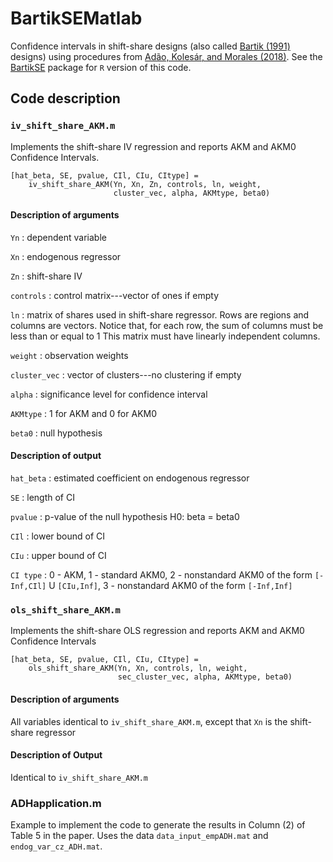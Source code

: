 # BartikSEMatlab

Confidence intervals in shift-share designs (also called [Bartik
(1991)](http://research.upjohn.org/up_press/77/) designs) using procedures from
[Adão, Kolesár, and Morales (2018)](https://arxiv.org/abs/1806.07928). See the
[BartikSE](https://github.com/kolesarm/BartikSE) package for `R` version of this
code.

## Code description

### `iv_shift_share_AKM.m`

Implements the shift-share IV regression and reports AKM and AKM0 Confidence
Intervals.

```
[hat_beta, SE, pvalue, CIl, CIu, CItype] =
    iv_shift_share_AKM(Yn, Xn, Zn, controls, ln, weight,
                       cluster_vec, alpha, AKMtype, beta0)
```

#### Description of arguments

  `Yn`
  : dependent variable

  `Xn`
  : endogenous regressor

  `Zn`
  : shift-share IV

  `controls`
  : control matrix---vector of ones if empty

  `ln`
  : matrix of shares used in shift-share regressor. Rows are regions and columns
    are vectors. Notice that, for each row, the sum of columns must be less than
    or equal to 1 This matrix must have linearly independent columns.

  `weight`
  : observation weights

  `cluster_vec`
  : vector of clusters---no clustering if empty

  `alpha`
  : significance level for confidence interval

  `AKMtype`
  : 1 for AKM and 0 for AKM0

  `beta0`
  : null hypothesis

#### Description of output

  `hat_beta`
  : estimated coefficient on endogenous regressor

  `SE`
  : length of CI

  `pvalue`
  : p-value of the null hypothesis H0: beta = beta0

  `CIl`
  : lower bound of CI

  `CIu`
  : upper bound of CI

  `CI type`
  : 0 - AKM, 1 - standard AKM0, 2 - nonstandard AKM0 of the form
    `[-Inf,CIl]` U  `[CIu,Inf]`, 3 - nonstandard AKM0 of the form `[-Inf,Inf]`

### `ols_shift_share_AKM.m`

Implements the shift-share OLS regression and reports AKM and AKM0 Confidence
Intervals

```
[hat_beta, SE, pvalue, CIl, CIu, CItype] =
    ols_shift_share_AKM(Yn, Xn, controls, ln, weight,
                        sec_cluster_vec, alpha, AKMtype, beta0)
```

#### Description of arguments

All variables identical to `iv_shift_share_AKM.m`, except that `Xn` is the
shift-share regressor

#### Description of Output

Identical to `iv_shift_share_AKM.m`

### ADHapplication.m

Example to implement the code to generate the results in Column (2) of Table 5
in the paper. Uses the data `data_input_empADH.mat` and `endog_var_cz_ADH.mat`.

